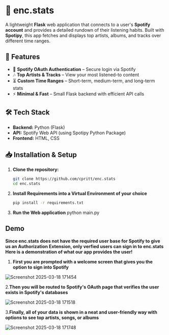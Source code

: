 # 🎵 enc.stats 

A lightweight **Flask** web application that connects to a user's **Spotify account** and provides a detailed rundown of their listening habits. Built with **Spotipy**, this app fetches and displays top artists, albums, and tracks over different time ranges.  

## 🚀 Features  
- 🔑 **Spotify OAuth Authentication** – Secure login via Spotify  
- 🎶 **Top Artists & Tracks** – View your most listened-to content  
- ⏳ **Custom Time Ranges** – Short-term, medium-term, and long-term stats  
- ⚡ **Minimal & Fast** – Small Flask backend with efficient API calls  

## 🛠 Tech Stack  
- **Backend:** Python (Flask)  
- **API:** Spotify Web API  (using Spotipy Python Package)
- **Frontend:** HTML, CSS

## 📥 Installation & Setup  

1. **Clone the repository:**  
   ```sh
   git clone https://github.com/cpritt/enc.stats  
   cd enc.stats
2. **Install Requirements into a Virtual Environment of your choice**
   ```sh
   pip install -r requirements.txt
3. **Run the Web application**
   python main.py

## Demo
**Since enc.stats does not have the required user base for Spotify to give us an Authorization Extension, only verfied users can sign in to enc.stats**
**Here is a demonstration of what our app provides the user!**
1. **First you are prompted with a welcome screen that gives you the option to sign into Spotify**
   
![Screenshot 2025-03-18 171454](https://github.com/user-attachments/assets/28448fdb-e52f-4af0-8a99-cc840d6b59e3)



2.**Then you will be routed to Spotify's OAuth page that verifies the user exists in Spotify's databases**

![Screenshot 2025-03-18 171518](https://github.com/user-attachments/assets/0e1ab8d3-081e-4fad-9f65-7c55acc93d55)



3.**Finally, all of your data is shown in a neat and user-friendly way with options to see top artists, songs, or albums**

![Screenshot 2025-03-18 171748](https://github.com/user-attachments/assets/fca69d5a-6e28-4ba7-adf8-2166e856888b)

